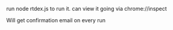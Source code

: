 run node rtdex.js to run it. can view it going via chrome://inspect

Will get confirmation email on every run